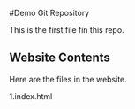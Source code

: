 #Demo Git Repository

This is the first file fin this repo.

## Website Contents

Here are the files in the website.

1.index.html